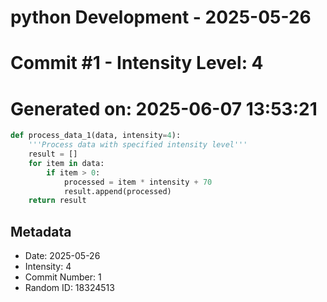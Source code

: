﻿# python Development - 2025-05-26
# Commit #1 - Intensity Level: 4
# Generated on: 2025-06-07 13:53:21
```python
def process_data_1(data, intensity=4):
    '''Process data with specified intensity level'''
    result = []
    for item in data:
        if item > 0:
            processed = item * intensity + 70
            result.append(processed)
    return result
```
## Metadata
- Date: 2025-05-26
- Intensity: 4
- Commit Number: 1
- Random ID: 18324513
